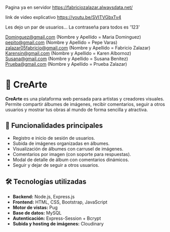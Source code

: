 Pagina ya en servidor https://fabriciozalazar.alwaysdata.net/

link de video explicativo https://youtu.be/SVITVGbxTv4

Les dejo un par de usuarios... La contraseña para todos es '123'

Dominguez@gmail.com         (Nombre y Apellido = Maria Dominguez)
pepito@gmail.com            (Nombre y Apellido = Pepe Varas)
zalazar05fabricio@gmail.com (Nombre y Apellido = Fabricio Zalazar)
Karensin@gmail.com          (Nombre y Apellido = Karen Albornoz)
Susana@gmail.com            (Nombre y Apellido = Susana Benitez)
Prueba@gmail.com            (Nombre y Apellido = Prueba Zalazar)

# 🎨 CreArte

**CreArte** es una plataforma web pensada para artistas y creadores visuales. Permite compartir álbumes de imágenes, recibir comentarios, seguir a otros usuarios y mostrar tus obras al mundo de forma sencilla y atractiva.

## 🚀 Funcionalidades principales

- Registro e inicio de sesión de usuarios.
- Subida de imágenes organizadas en álbumes.
- Visualización de álbumes con carrusel de imágenes.
- Comentarios por imagen (con soporte para respuestas).
- Modal de detalle de álbum con comentarios dinámicos.
- Seguir y dejar de seguir a otros usuarios.


## 🛠️ Tecnologías utilizadas

- **Backend:** Node.js, Express.js
- **Frontend:** HTML, CSS, Bootstrap, JavaScript
- **Motor de vistas:** Pug
- **Base de datos:** MySQL
- **Autenticación:** Express-Session + Bcrypt
- **Subida y hosting de imágenes:** Cloudinary
